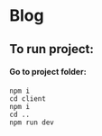 # Blog

## To run project: <br />
#### Go to project folder: <br />
`npm i` <br />
`cd client` <br />
`npm i` <br />
`cd ..` <br />
`npm run dev` <br />
